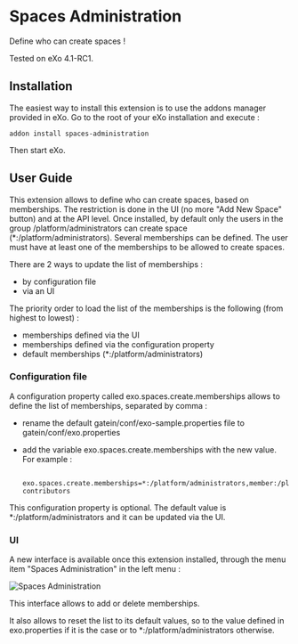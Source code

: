# Spaces Administration

Define who can create spaces !

Tested on eXo 4.1-RC1.

## Installation

The easiest way to install this extension is to use the addons manager provided in eXo. Go to the root of your eXo installation and execute :

    addon install spaces-administration

Then start eXo.



## User Guide

This extension allows to define who can create spaces, based on memberships. The restriction is done in the UI (no more "Add New Space" button) and at the API level.
Once installed, by default only the users in the group /platform/administrators can create space (*:/platform/administrators).
Several memberships can be defined. The user must have at least one of the memberships to be allowed to create spaces.

There are 2 ways to update the list of memberships :

- by configuration file
- via an UI

The priority order to load the list of the memberships is the following (from highest to lowest) :

- memberships defined via the UI
- memberships defined via the configuration property
- default memberships (*:/platform/administrators)

### Configuration file

A configuration property called exo.spaces.create.memberships allows to define the list of memberships, separated by comma :

- rename the default gatein/conf/exo-sample.properties file to gatein/conf/exo.properties
- add the variable exo.spaces.create.memberships with the new value. For example :

        exo.spaces.create.memberships=*:/platform/administrators,member:/platform/web-contributors

This configuration property is optional. The default value is *:/platform/administrators and it can be updated via the UI.

### UI

A new interface is available once this extension installed, through the menu item "Spaces Administration" in the left menu :

![Spaces Administration](https://raw.github.com/exo-addons/spaces-administration/master/readme-resources/spaces-administration.png)

This interface allows to add or delete memberships.

It also allows to reset the list to its default values, so to the value defined in exo.properties if it is the case or to *:/platform/administrators otherwise.
